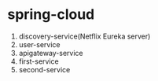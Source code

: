 # spring-cloud
1. discovery-service(Netflix Eureka server)
2. user-service
3. apigateway-service
4. first-service
5. second-service